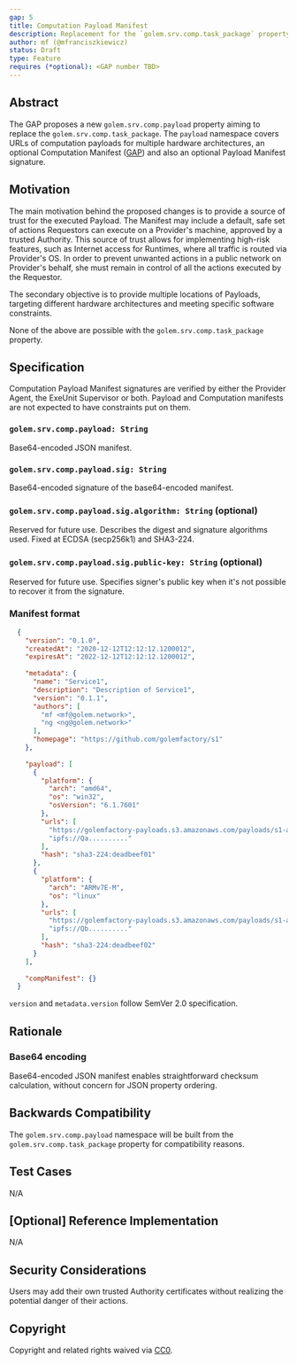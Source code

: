 ```yaml
---
gap: 5
title: Computation Payload Manifest
description: Replacement for the `golem.srv.comp.task_package` property
author: mf (@mfranciszkiewicz)
status: Draft
type: Feature
requires (*optional): <GAP number TBD>
---
```


## Abstract

The GAP proposes a new `golem.srv.comp.payload` property aiming to replace the `golem.srv.comp.task_package`. 
The `payload` namespace covers URLs of computation payloads for multiple hardware architectures, an optional Computation
Manifest ([GAP](https://github.com/golemfactory/golem-architecture/pull/27)) and also an optional Payload Manifest 
signature.

## Motivation

The main motivation behind the proposed changes is to provide a source of trust for the executed Payload. The Manifest 
may include a default, safe set of actions Requestors can execute on a Provider's machine, approved by a trusted 
Authority. This source of trust allows for implementing high-risk features, such as Internet access for Runtimes, where 
all traffic is routed via Provider's OS. In order to prevent unwanted actions in a public network on Provider's behalf, 
she must remain in control of all the actions executed by the Requestor.

The secondary objective is to provide multiple locations of Payloads, targeting different hardware architectures and 
meeting specific software constraints.

None of the above are possible with the `golem.srv.comp.task_package` property.

## Specification

Computation Payload Manifest signatures are verified by either the Provider Agent, the ExeUnit Supervisor or both.
Payload and Computation manifests are not expected to have constraints put on them. 

### `golem.srv.comp.payload: String`

Base64-encoded JSON manifest.

### `golem.srv.comp.payload.sig: String`

Base64-encoded signature of the base64-encoded manifest.

### `golem.srv.comp.payload.sig.algorithm: String` (optional)

Reserved for future use. Describes the digest and signature algorithms used. Fixed at ECDSA (secp256k1) and SHA3-224.

### `golem.srv.comp.payload.sig.public-key: String` (optional)

Reserved for future use. Specifies signer's public key when it's not possible to recover it from the signature.

### Manifest format

```json
  {
    "version": "0.1.0",
    "createdAt": "2020-12-12T12:12:12.1200012",
    "expiresAt": "2022-12-12T12:12:12.1200012",
    
    "metadata": {
      "name": "Service1",
      "description": "Description of Service1",
      "version": "0.1.1",
      "authors": [
        "mf <mf@golem.network>",
        "ng <ng@golem.network>"
      ],
      "homepage": "https://github.com/golemfactory/s1"
    },
    
    "payload": [
      {
        "platform": {
          "arch": "amd64",
          "os": "win32",
          "osVersion": "6.1.7601"
        },
        "urls": [
          "https://golemfactory-payloads.s3.amazonaws.com/payloads/s1-amd64-win32",
          "ipfs://Qa.........."
        ],
        "hash": "sha3-224:deadbeef01"
      },
      {
        "platform": {
          "arch": "ARMv7E-M",
          "os": "linux"
        },
        "urls": [
          "https://golemfactory-payloads.s3.amazonaws.com/payloads/s1-armv7e-m",
          "ipfs://Qb.........."
        ],
        "hash": "sha3-224:deadbeef02"
      }
    ],
    
    "compManifest": {}
  }
```

`version` and `metadata.version` follow SemVer 2.0 specification.

## Rationale

### Base64 encoding

Base64-encoded JSON manifest enables straightforward checksum calculation, without concern for JSON property ordering.

## Backwards Compatibility

The `golem.srv.comp.payload` namespace will be built from the `golem.srv.comp.task_package` property for compatibility 
reasons.

## Test Cases

N/A

## [Optional] Reference Implementation

N/A

## Security Considerations

Users may add their own trusted Authority certificates without realizing the potential danger of their actions.

## Copyright
Copyright and related rights waived via [CC0](https://creativecommons.org/publicdomain/zero/1.0/).
